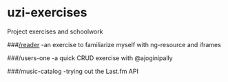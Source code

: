 # uzi-exercises
Project exercises and schoolwork


###[/reader](http://tychelaughs.github.io/uzi-exercises/reader/dist/#/)
  -an exercise to familiarize myself with ng-resource and iframes
  
###/users-one
  -a quick CRUD exercise with @ajoginipally
  
###/music-catalog
  -trying out the Last.fm API
